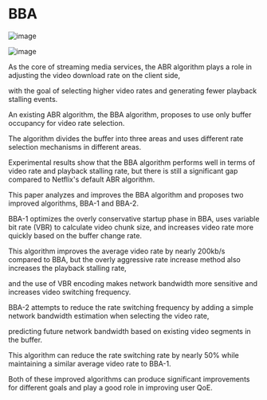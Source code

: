 # BBA

![image](https://github.com/fusemen/BBA/assets/122666739/cd8a21f5-f199-4907-92db-acadb3c17b9f)

![image](https://github.com/fusemen/BBA/assets/122666739/d36f94bc-b561-4a36-8f88-2b1af88a999e)

As the core of streaming media services, the ABR algorithm plays a role in adjusting the video download rate on the client side,

with the goal of selecting higher video rates and generating fewer playback stalling events.

An existing ABR algorithm, the BBA algorithm, proposes to use only buffer occupancy for video rate selection.

The algorithm divides the buffer into three areas and uses different rate selection mechanisms in different areas.

Experimental results show that the BBA algorithm performs well in terms of video rate and playback stalling rate, but there is still a significant gap compared to Netflix's default ABR algorithm. 

This paper analyzes and improves the BBA algorithm and proposes two improved algorithms, BBA-1 and BBA-2.

BBA-1 optimizes the overly conservative startup phase in BBA, uses variable bit rate (VBR) to calculate video chunk size, and increases video rate more quickly based on the buffer change rate.

This algorithm improves the average video rate by nearly 200kb/s compared to BBA, but the overly aggressive rate increase method also increases the playback stalling rate,

and the use of VBR encoding makes network bandwidth more sensitive and increases video switching frequency.

BBA-2 attempts to reduce the rate switching frequency by adding a simple network bandwidth estimation when selecting the video rate,

predicting future network bandwidth based on existing video segments in the buffer.

This algorithm can reduce the rate switching rate by nearly 50% while maintaining a similar average video rate to BBA-1.

Both of these improved algorithms can produce significant improvements for different goals and play a good role in improving user QoE.
